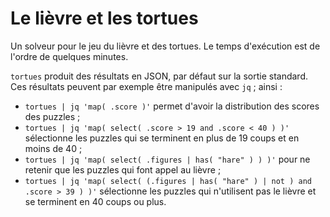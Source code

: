 # Le lièvre et les tortues

Un solveur pour le jeu du lièvre et des tortues. Le temps d'exécution
est de l'ordre de quelques minutes.

`tortues` produit des résultats en JSON, par défaut sur la sortie
standard. Ces résultats peuvent par exemple être manipulés avec
`jq` ; ainsi :
* `tortues | jq 'map( .score )'` permet d'avoir la distribution des
  scores des puzzles ;
* `tortues | jq 'map( select( .score > 19 and .score < 40 ) )'`
  sélectionne les puzzles qui se terminent en plus de 19 coups et en
  moins de 40 ;
* `tortues | jq 'map( select( .figures | has( "hare" ) ) )'` pour ne
  retenir que les puzzles qui font appel au lièvre ;
* `tortues | jq 'map( select( (.figures | has( "hare" ) | not ) and
  .score > 39 ) )'` sélectionne les puzzles qui n'utilisent pas le
  lièvre et se terminent en 40 coups ou plus.
